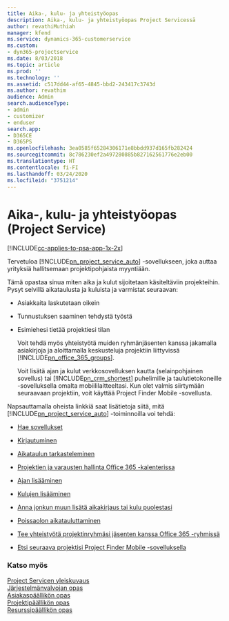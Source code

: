 ```yaml
---
title: Aika-, kulu- ja yhteistyöopas
description: Aika-, kulu- ja yhteistyöopas Project Servicessä
author: revathiMuthiah
manager: kfend
ms.service: dynamics-365-customerservice
ms.custom:
- dyn365-projectservice
ms.date: 8/03/2018
ms.topic: article
ms.prod: ''
ms.technology: ''
ms.assetid: c517dd44-af65-4845-bbd2-243417c3743d
ms.author: revathim
audience: Admin
search.audienceType:
- admin
- customizer
- enduser
search.app:
- D365CE
- D365PS
ms.openlocfilehash: 3ea0585f65284306171e8bbdd937d165fb282424
ms.sourcegitcommit: 8c786230ef2a497280885b827162561776e2eb00
ms.translationtype: HT
ms.contentlocale: fi-FI
ms.lasthandoff: 03/24/2020
ms.locfileid: "3751214"
---
```

# <a name="time-expense-and-collaboration-guide-project-service"></a>Aika-, kulu- ja yhteistyöopas (Project Service)

[!INCLUDE[cc-applies-to-psa-app-1x-2x](../includes/cc-applies-to-psa-app-1x-2x.md)]

Tervetuloa [!INCLUDE[pn_project_service_auto](../includes/pn-project-service-auto.md)] -sovellukseen, joka auttaa yrityksiä hallitsemaan projektipohjaista myyntiään. 
  
 Tämä opastaa sinua miten aika ja kulut sijoitetaan käsiteltäviin projekteihin. Pysyt selvillä aikataulusta ja kuluista ja varmistat seuraavan:  
  
- Asiakkaita laskutetaan oikein  
  
- Tunnustuksen saaminen tehdystä työstä  
  
- Esimiehesi tietää projektiesi tilan  
  
  Voit tehdä myös yhteistyötä muiden ryhmänjäsenten kanssa jakamalla asiakirjoja ja aloittamalla keskusteluja projektiin liittyvissä [!INCLUDE[pn_office_365_groups](../includes/pn-office-365-groups.md)].  
  
  Voit lisätä ajan ja kulut verkkosovelluksen kautta (selainpohjainen sovellus) tai [!INCLUDE[pn_crm_shortest](../includes/pn-crm-shortest.md)] puhelimille ja taulutietokoneille -sovelluksella omalta mobiililaitteeltasi. Kun olet valmis siirtymään seuraavaan projektiin, voit käyttää Project Finder Mobile -sovellusta.  
  
Napsauttamalla oheista linkkiä saat lisätietoja siitä, mitä [!INCLUDE[pn_project_service_auto](../includes/pn-project-service-auto.md)] -toiminnoilla voi tehdä:  
  
-   [Hae sovellukset](../project-service/get-apps.md)  
  
-   [Kirjautuminen](../project-service/sign-in.md)  
  
-   [Aikataulun tarkasteleminen](../project-service/view-schedule.md)  
  
-   [Projektien ja varausten hallinta Office 365 -kalenterissa](../project-service/manage-project-bookings-office-365-calendar.md)  
  
-   [Ajan lisääminen](../project-service/enter-time.md)  
  
-   [Kulujen lisääminen](../project-service/enter-expenses.md)  
  
-   [Anna jonkun muun lisätä aikakirjaus tai kulu puolestasi](../project-service/allow-someone-else-enter-time-entry-expense.md)  
  
-   [Poissaolon aikatauluttaminen](../project-service/schedule-time-off.md)  
  
-   [Tee yhteistyötä projektinryhmäsi jäsenten kanssa Office 365 -ryhmissä](../project-service/collaborate-project-team-members-office-365-groups.md)  
  
-   [Etsi seuraava projektisi Project Finder Mobile -sovelluksella](../project-service/find-next-project-finder-mobile-app.md)  
  
### <a name="see-also"></a>Katso myös  
 [Project Servicen yleiskuvaus](../project-service/overview.md)   
 [Järjestelmänvalvojan opas](../project-service/admin-guide.md)   
 [Asiakaspäällikön opas](../project-service/account-manager-guide.md)   
 [Projektipäällikön opas](../project-service/project-manager-guide.md)   
 [Resurssipäällikön opas](../project-service/resource-manager-guide.md)   

